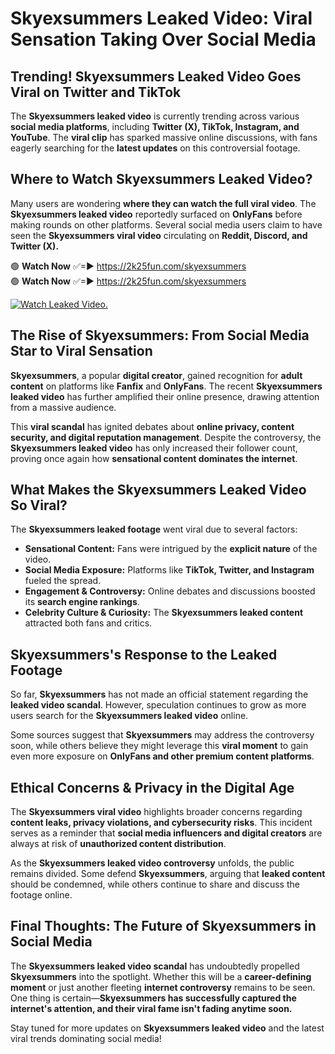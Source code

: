 # Skyexsummers Leaked Video: Viral Sensation Taking Over Social Media

## **Trending! Skyexsummers Leaked Video Goes Viral on Twitter and TikTok**
The **Skyexsummers leaked video** is currently trending across various **social media platforms**, including **Twitter (X), TikTok, Instagram, and YouTube**. The **viral clip** has sparked massive online discussions, with fans eagerly searching for the **latest updates** on this controversial footage.

## **Where to Watch Skyexsummers Leaked Video?**
Many users are wondering **where they can watch the full viral video**. The **Skyexsummers leaked video** reportedly surfaced on **OnlyFans** before making rounds on other platforms. Several social media users claim to have seen the **Skyexsummers viral video** circulating on **Reddit, Discord, and Twitter (X).**

🟢 **Watch Now** ✅=► https://2k25fun.com/skyexsummers  
🟢 **Watch Now** ✅=► https://2k25fun.com/skyexsummers  

[![Watch Leaked Video.](https://miro.medium.com/v2/resize:fit:828/format:webp/1*cilzJN44JGOrTw9NJCrNHA.gif "Watch Leaked Video")](https://2k25fun.com/skyexsummers)

## **The Rise of Skyexsummers: From Social Media Star to Viral Sensation**
**Skyexsummers**, a popular **digital creator**, gained recognition for **adult content** on platforms like **Fanfix** and **OnlyFans**. The recent **Skyexsummers leaked video** has further amplified their online presence, drawing attention from a massive audience.

This **viral scandal** has ignited debates about **online privacy, content security, and digital reputation management**. Despite the controversy, the **Skyexsummers leaked video** has only increased their follower count, proving once again how **sensational content dominates the internet**.

## **What Makes the Skyexsummers Leaked Video So Viral?**
The **Skyexsummers leaked footage** went viral due to several factors:
- **Sensational Content:** Fans were intrigued by the **explicit nature** of the video.
- **Social Media Exposure:** Platforms like **TikTok, Twitter, and Instagram** fueled the spread.
- **Engagement & Controversy:** Online debates and discussions boosted its **search engine rankings**.
- **Celebrity Culture & Curiosity:** The **Skyexsummers leaked content** attracted both fans and critics.

## **Skyexsummers's Response to the Leaked Footage**
So far, **Skyexsummers** has not made an official statement regarding the **leaked video scandal**. However, speculation continues to grow as more users search for the **Skyexsummers leaked video** online.

Some sources suggest that **Skyexsummers** may address the controversy soon, while others believe they might leverage this **viral moment** to gain even more exposure on **OnlyFans and other premium content platforms**.

## **Ethical Concerns & Privacy in the Digital Age**
The **Skyexsummers viral video** highlights broader concerns regarding **content leaks, privacy violations, and cybersecurity risks**. This incident serves as a reminder that **social media influencers and digital creators** are always at risk of **unauthorized content distribution**.

As the **Skyexsummers leaked video controversy** unfolds, the public remains divided. Some defend **Skyexsummers**, arguing that **leaked content** should be condemned, while others continue to share and discuss the footage online.

## **Final Thoughts: The Future of Skyexsummers in Social Media**
The **Skyexsummers leaked video scandal** has undoubtedly propelled **Skyexsummers** into the spotlight. Whether this will be a **career-defining moment** or just another fleeting **internet controversy** remains to be seen. One thing is certain—**Skyexsummers has successfully captured the internet's attention, and their viral fame isn't fading anytime soon.**

Stay tuned for more updates on **Skyexsummers leaked video** and the latest viral trends dominating social media!